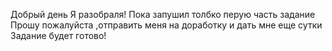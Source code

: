 Добрый день
Я разобраля! Пока запушил толбко перую часть задание
Прошу пожалуйста ,отправить меня на доработку и  дать мне еще сутки
Задание будет готово! 


